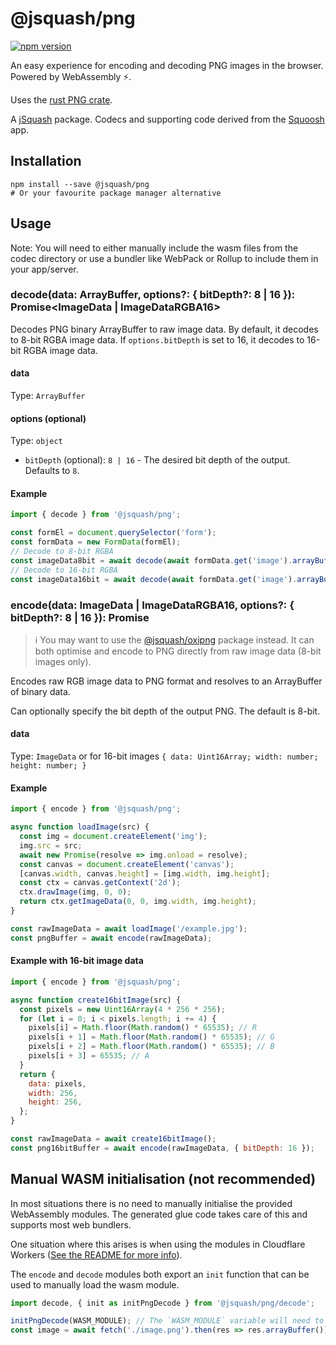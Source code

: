 # @jsquash/png

[![npm version](https://badge.fury.io/js/@jsquash%2Fpng.svg)](https://badge.fury.io/js/@jsquash%2Fpng)

An easy experience for encoding and decoding PNG images in the browser. Powered by WebAssembly ⚡️.

Uses the [rust PNG crate](https://docs.rs/png/0.11.0/png/).

A [jSquash](https://github.com/jamsinclair/jSquash) package. Codecs and supporting code derived from the [Squoosh](https://github.com/GoogleChromeLabs/squoosh) app.

## Installation

```shell
npm install --save @jsquash/png
# Or your favourite package manager alternative
```

## Usage

Note: You will need to either manually include the wasm files from the codec directory or use a bundler like WebPack or Rollup to include them in your app/server.

### decode(data: ArrayBuffer, options?: { bitDepth?: 8 | 16 }): Promise<ImageData | ImageDataRGBA16>

Decodes PNG binary ArrayBuffer to raw image data. 
By default, it decodes to 8-bit RGBA image data. 
If `options.bitDepth` is set to 16, it decodes to 16-bit RGBA image data.

#### data
Type: `ArrayBuffer`

#### options (optional)
Type: `object`
- `bitDepth` (optional): `8 | 16` - The desired bit depth of the output. Defaults to `8`.

#### Example
```js
import { decode } from '@jsquash/png';

const formEl = document.querySelector('form');
const formData = new FormData(formEl);
// Decode to 8-bit RGBA
const imageData8bit = await decode(await formData.get('image').arrayBuffer());
// Decode to 16-bit RGBA
const imageData16bit = await decode(await formData.get('image').arrayBuffer(), { bitDepth: 16 });
```

### encode(data: ImageData | ImageDataRGBA16, options?: { bitDepth?: 8 | 16 }): Promise<ArrayBuffer>

> ℹ️ You may want to use the [@jsquash/oxipng](/packages/oxipng) package instead. It can both optimise and encode to PNG directly from raw image data (8-bit images only).

Encodes raw RGB image data to PNG format and resolves to an ArrayBuffer of binary data.

Can optionally specify the bit depth of the output PNG. The default is 8-bit.

#### data
Type: `ImageData` or for 16-bit images `{ data: Uint16Array; width: number; height: number; }`

#### Example
```js
import { encode } from '@jsquash/png';

async function loadImage(src) {
  const img = document.createElement('img');
  img.src = src;
  await new Promise(resolve => img.onload = resolve);
  const canvas = document.createElement('canvas');
  [canvas.width, canvas.height] = [img.width, img.height];
  const ctx = canvas.getContext('2d');
  ctx.drawImage(img, 0, 0);
  return ctx.getImageData(0, 0, img.width, img.height);
}

const rawImageData = await loadImage('/example.jpg');
const pngBuffer = await encode(rawImageData);
```

#### Example with 16-bit image data
```js
import { encode } from '@jsquash/png';

async function create16bitImage(src) {
  const pixels = new Uint16Array(4 * 256 * 256);
  for (let i = 0; i < pixels.length; i += 4) {
    pixels[i] = Math.floor(Math.random() * 65535); // R
    pixels[i + 1] = Math.floor(Math.random() * 65535); // G
    pixels[i + 2] = Math.floor(Math.random() * 65535); // B
    pixels[i + 3] = 65535; // A
  }
  return {
    data: pixels,
    width: 256,
    height: 256,
  };
}

const rawImageData = await create16bitImage();
const png16bitBuffer = await encode(rawImageData, { bitDepth: 16 });
```

## Manual WASM initialisation (not recommended)

In most situations there is no need to manually initialise the provided WebAssembly modules.
The generated glue code takes care of this and supports most web bundlers.

One situation where this arises is when using the modules in Cloudflare Workers ([See the README for more info](/README.md#usage-in-cloudflare-workers)).

The `encode` and `decode` modules both export an `init` function that can be used to manually load the wasm module.

```js
import decode, { init as initPngDecode } from '@jsquash/png/decode';

initPngDecode(WASM_MODULE); // The `WASM_MODULE` variable will need to be sourced by yourself and passed as an ArrayBuffer.
const image = await fetch('./image.png').then(res => res.arrayBuffer()).then(decode);
```
